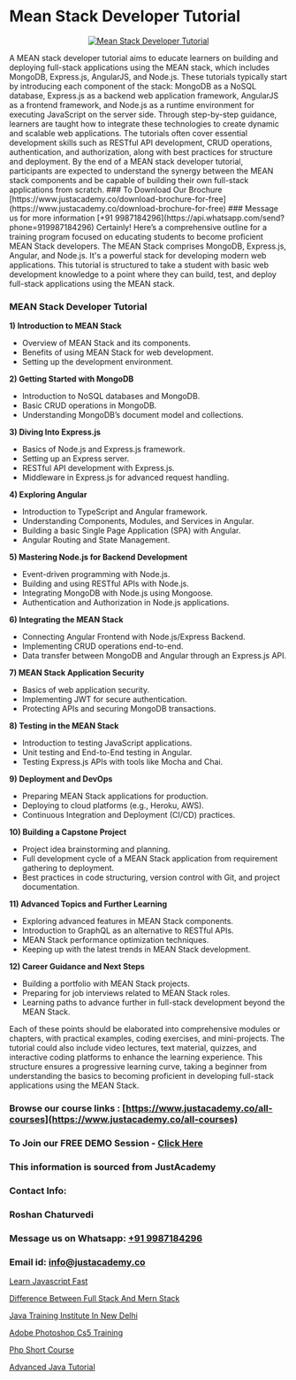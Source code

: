 # Mean Stack Developer Tutorial

<p align="center">
  <a href="https://justacademy.co/program-detail/full-stack-web-development">
    <img src="https://justacademy.co/storage2/program_images/1704700371.webp" alt="Mean Stack Developer Tutorial">
  </a>
</p>
A MEAN stack developer tutorial aims to educate learners on building and deploying full-stack applications using the MEAN stack, which includes MongoDB, Express.js, AngularJS, and Node.js. These tutorials typically start by introducing each component of the stack: MongoDB as a NoSQL database, Express.js as a backend web application framework, AngularJS as a frontend framework, and Node.js as a runtime environment for executing JavaScript on the server side. Through step-by-step guidance, learners are taught how to integrate these technologies to create dynamic and scalable web applications. The tutorials often cover essential development skills such as RESTful API development, CRUD operations, authentication, and authorization, along with best practices for structure and deployment. By the end of a MEAN stack developer tutorial, participants are expected to understand the synergy between the MEAN stack components and be capable of building their own full-stack applications from scratch.
### To Download Our Brochure [https://www.justacademy.co/download-brochure-for-free](https://www.justacademy.co/download-brochure-for-free)
### Message us for more information [+91 9987184296](https://api.whatsapp.com/send?phone=919987184296)
Certainly! Here’s a comprehensive outline for a training program focused on educating students to become proficient MEAN Stack developers. The MEAN Stack comprises MongoDB, Express.js, Angular, and Node.js. It's a powerful stack for developing modern web applications. This tutorial is structured to take a student with basic web development knowledge to a point where they can build, test, and deploy full-stack applications using the MEAN stack.

### MEAN Stack Developer Tutorial

**1) Introduction to MEAN Stack**
- Overview of MEAN Stack and its components.
- Benefits of using MEAN Stack for web development.
- Setting up the development environment.

**2) Getting Started with MongoDB**
- Introduction to NoSQL databases and MongoDB.
- Basic CRUD operations in MongoDB.
- Understanding MongoDB’s document model and collections.

**3) Diving Into Express.js**
- Basics of Node.js and Express.js framework.
- Setting up an Express server.
- RESTful API development with Express.js.
- Middleware in Express.js for advanced request handling.

**4) Exploring Angular**
- Introduction to TypeScript and Angular framework.
- Understanding Components, Modules, and Services in Angular.
- Building a basic Single Page Application (SPA) with Angular.
- Angular Routing and State Management.

**5) Mastering Node.js for Backend Development**
- Event-driven programming with Node.js.
- Building and using RESTful APIs with Node.js.
- Integrating MongoDB with Node.js using Mongoose.
- Authentication and Authorization in Node.js applications.

**6) Integrating the MEAN Stack**
- Connecting Angular Frontend with Node.js/Express Backend.
- Implementing CRUD operations end-to-end.
- Data transfer between MongoDB and Angular through an Express.js API.

**7) MEAN Stack Application Security**
- Basics of web application security.
- Implementing JWT for secure authentication.
- Protecting APIs and securing MongoDB transactions.

**8) Testing in the MEAN Stack**
- Introduction to testing JavaScript applications.
- Unit testing and End-to-End testing in Angular.
- Testing Express.js APIs with tools like Mocha and Chai.

**9) Deployment and DevOps**
- Preparing MEAN Stack applications for production.
- Deploying to cloud platforms (e.g., Heroku, AWS).
- Continuous Integration and Deployment (CI/CD) practices.

**10) Building a Capstone Project**
- Project idea brainstorming and planning.
- Full development cycle of a MEAN Stack application from requirement gathering to deployment.
- Best practices in code structuring, version control with Git, and project documentation.

**11) Advanced Topics and Further Learning**
- Exploring advanced features in MEAN Stack components.
- Introduction to GraphQL as an alternative to RESTful APIs.
- MEAN Stack performance optimization techniques.
- Keeping up with the latest trends in MEAN Stack development.

**12) Career Guidance and Next Steps**
- Building a portfolio with MEAN Stack projects.
- Preparing for job interviews related to MEAN Stack roles.
- Learning paths to advance further in full-stack development beyond the MEAN Stack.

Each of these points should be elaborated into comprehensive modules or chapters, with practical examples, coding exercises, and mini-projects. The tutorial could also include video lectures, text material, quizzes, and interactive coding platforms to enhance the learning experience. This structure ensures a progressive learning curve, taking a beginner from understanding the basics to becoming proficient in developing full-stack applications using the MEAN Stack.

### Browse our course links : [https://www.justacademy.co/all-courses](https://www.justacademy.co/all-courses) 
### To Join our FREE DEMO Session - [Click Here](https://www.justacademy.co/register-for-course-demo)


### This information is sourced from JustAcademy
### Contact Info:
### Roshan Chaturvedi
### Message us on Whatsapp: [+91 9987184296](https://api.whatsapp.com/send?phone=919987184296)
### Email id: [info@justacademy.co](mailto:info@justacademy.co)
                
[Learn Javascript Fast](https://www.linkedin.com/pulse/learn-javascript-fast-justacademy-mumbai-bzwjc?trackingId=MElh97vKNpVPSIZni01FpQ%3D%3D&lipi=urn%3Ali%3Apage%3Ad_flagship3_showcase_admin%3Bwznj2UNcTieGGkSiw6VF5Q%3D%3D)

[Difference Between Full Stack And Mern Stack](https://www.linkedin.com/pulse/difference-between-full-stack-mern-justacademy-boston-4x66c/)

[Java Training Institute In New Delhi](https://medium.com/@negishivu99/java-training-institute-in-new-delhi-ca37e4da39c6)

[Adobe Photoshop Cs5 Training](https://medium.com/@shivamja27/adobe-photoshop-cs5-training-432b050c8a43)

[Php Short Course](https://justacademyin.github.io/justacademy/php-short-course)

[Advanced Java Tutorial](https://justacademyin.github.io/justacademy/advanced-java-tutorial)

